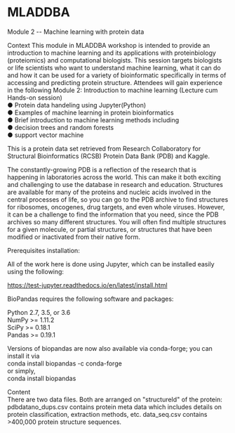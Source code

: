 # MLADDBA
Module 2 -- Machine learning with protein data


Context
This module in MLADDBA workshop is intended to provide an introduction to machine learning and its applications with proteinbiology (proteiomics) and computational biologists. This session targets biologists or life scientists who want to understand machine learning, what it can do and how it can be used for a variety of bioinformatic specifically in terms of accessing and predicting protein structure. Attendees will gain experience in the following 
    Module 2: Introduction to machine learning (Lecture cum Hands-on session)<br>
● Protein data handeling using Jupyter(Python)<br>
● Examples of machine learning in protein bioinformatics<br>
● Brief introduction to machine learning methods including<br>
● decision trees and random forests<br>
● support vector machine

This is a protein data set retrieved from Research Collaboratory for Structural Bioinformatics (RCSB) Protein Data Bank (PDB) and Kaggle.

The constantly-growing PDB is a reflection of the research that is happening in laboratories across the world. This can make it both exciting and challenging to use the database in research and education. Structures are available for many of the proteins and nucleic acids involved in the central processes of life, so you can go to the PDB archive to find structures for ribosomes, oncogenes, drug targets, and even whole viruses. However, it can be a challenge to find the information that you need, since the PDB archives so many different structures. You will often find multiple structures for a given molecule, or partial structures, or structures that have been modified or inactivated from their native form.

Prerequisites installation:

All of the work here is done using Jupyter, which can be installed easily using the following:

https://test-jupyter.readthedocs.io/en/latest/install.html

BioPandas requires the following software and packages:

Python 2.7, 3.5, or 3.6<br>
NumPy >= 1.11.2<br>
SciPy >= 0.18.1<br>
Pandas >= 0.19.1

Versions of biopandas are now also available via conda-forge; you can install it via<br>
conda install biopandas -c conda-forge<br>
or simply,<br>
conda install biopandas<br>

Content<br>
There are two data files. Both are arranged on "structureId" of the protein:
pdbdatano_dups.csv contains protein meta data which includes details on protein classification, extraction methods, etc.
data_seq.csv contains >400,000 protein structure sequences.
